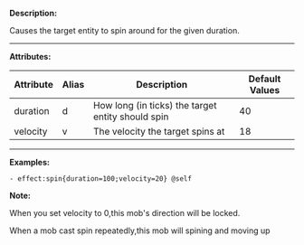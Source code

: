 **Description:** 

Causes the target entity to spin around for the given duration.

---

**Attributes:**

| Attribute        | Alias | Description                                                   | Default Values |
| ---------------- | ----- | ------------------------------------------------------------- | -------------- |
| duration         | d     | How long (in ticks) the target entity should spin             | 40             |
| velocity         | v     | The velocity the target spins at                              | 18             |

---

**Examples:**

```
- effect:spin{duration=100;velocity=20} @self
```

**Note:**

When you set velocity to 0,this mob's direction will be locked.

When a mob cast spin repeatedly,this mob will spining and moving up